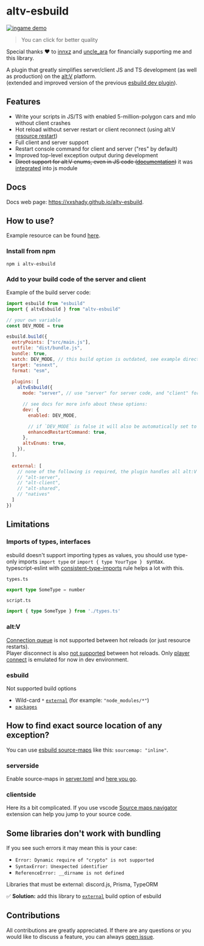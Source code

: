 # altv-esbuild

[![ingame demo](https://media0.giphy.com/media/v1.Y2lkPTc5MGI3NjExdXJxejQ5dGE5cHE1ZzA2OWxqOXRiYmVmbGk2d20xZzg2cGRnZ3gzdiZlcD12MV9pbnRlcm5hbF9naWZfYnlfaWQmY3Q9Zw/Qq64W7EXWNcppAd1fC/giphy.gif)](https://imgur.com/a/vWBZsoe)
> You can click for better quality

Special thanks ❤️ to [innxz](https://github.com/innxz) and [uncle_ara](https://github.com/uncle-ara) for financially supporting me and this library.

A plugin that greatly simplifies server/client JS and TS development (as well as production) on the [alt:V](https://altv.mp) platform.<br>
(extended and improved version of the previous [esbuild dev plugin](https://github.com/xxshady/esbuild-plugin-altv-dev-server)).

## Features

- Write your scripts in JS/TS with enabled 5-million-polygon cars and mlo without client crashes
- Hot reload without server restart or client reconnect (using alt:V [resource restart](https://docs.altv.mp/articles/commandlineargs.html#server-commands))
- Full client and server support
- Restart console command for client and server ("res" by default)
- Improved top-level exception output during development
- ~~Direct support for alt:V enums, even in JS code ([documentation](https://xxshady.github.io/altv-esbuild/interfaces/ipluginoptions.html#altvenums))~~ it was [integrated](https://github.com/altmp/altv-js-module/pull/319) into js module

## Docs

Docs web page: <https://xxshady.github.io/altv-esbuild>.

## How to use?

Example resource can be found [here](https://github.com/xxshady/altv-esbuild/tree/main/example).

### Install from npm

```cli
npm i altv-esbuild
```

### Add to your build code of the server and client

Example of the build server code:

```js
import esbuild from "esbuild"
import { altvEsbuild } from "altv-esbuild"

// your own variable
const DEV_MODE = true

esbuild.build({
  entryPoints: ["src/main.js"],
  outfile: "dist/bundle.js",
  bundle: true,
  watch: DEV_MODE, // this build option is outdated, see example directory in the repo
  target: "esnext",
  format: "esm",
  
  plugins: [
    altvEsbuild({
      mode: "server", // use "server" for server code, and "client" for client code

      // see docs for more info about these options:
      dev: {
        enabled: DEV_MODE,

        // if `DEV_MODE` is false it will also be automatically set to false too
        enhancedRestartCommand: true, 
      },
      altvEnums: true,
    }),
  ],
  
  external: [
    // none of the following is required, the plugin handles all alt:V modules automatically
    // "alt-server",
    // "alt-client",
    // "alt-shared",
    // "natives"
  ]
})
```

## Limitations

### Imports of types, interfaces

esbuild doesn't support importing types as values, you should use type-only imports `import type` or `import { type YourType } ` syntax.<br>
typescript-eslint with [consistent-type-imports](https://typescript-eslint.io/rules/consistent-type-imports/) rule helps a lot with this.

`types.ts`
```ts
export type SomeType = number
```
`script.ts`
```ts
import { type SomeType } from './types.ts'
```

### alt:V

[Connection queue](https://docs.altv.mp/articles/connection_queue.html) is not supported between hot reloads (or just resource restarts).<br>
Player disconnect is also [not supported](https://github.com/xxshady/altv-esbuild/issues/8) between hot reloads. Only [player connect](https://xxshady.github.io/altv-esbuild/interfaces/iplugindevoption.html#playersreconnect) is emulated for now in dev environment.

### esbuild

Not supported build options

- Wild-card `*` [`external`](https://esbuild.github.io/api/#external) (for example: `"node_modules/*"`)
- [`packages`](https://esbuild.github.io/api/#packages)

## How to find exact source location of any exception?

You can use [esbuild source-maps](https://esbuild.github.io/api/#sourcemap) like this: `sourcemap: "inline"`.

### serverside

Enable source-maps in [server.toml](https://docs.altv.mp/articles/configs/server.html)
and [here you go](https://imgur.com/HJYM0y1).

### clientside

Here its a bit complicated. If you use vscode [Source maps navigator](https://marketplace.visualstudio.com/items?itemName=vlkoti.vscode-sourcemaps-navigator) extension can help you jump to your source code.

## Some libraries don't work with bundling

If you see such errors it may mean this is your case:

- `Error: Dynamic require of "crypto" is not supported`
- `SyntaxError: Unexpected identifier`
- `ReferenceError: __dirname is not defined`

Libraries that must be external: discord.js, Prisma, TypeORM

✅ **Solution:** add this library to [`external`](https://esbuild.github.io/api/#external) build option of esbuild

## Contributions

All contributions are greatly appreciated. If there are any questions or you would like to discuss a feature, you can always [open issue](https://github.com/xxshady/altv-esbuild/issues).
